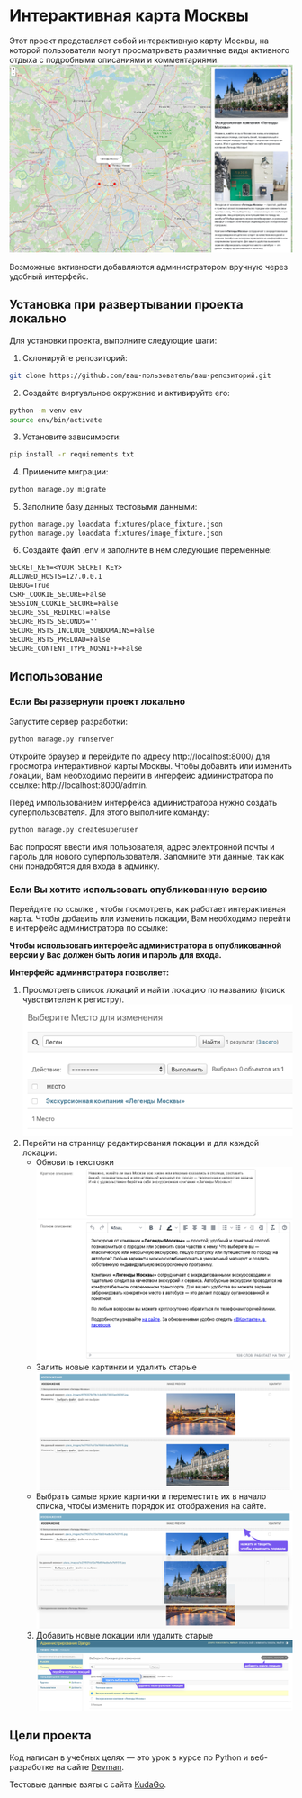 # Интерактивная карта Москвы

Этот проект представляет собой интерактивную карту Москвы, на которой пользователи могут просматривать различные виды
активного отдыха с подробными описаниями и комментариями. 
![img.png](readme_images/img_7.png)

Возможные активности добавляются администратором вручную через удобный интерфейс.

## Установка при развертывании проекта локально

Для установки проекта, выполните следующие шаги:

1. Склонируйте репозиторий:
```bash
git clone https://github.com/ваш-пользователь/ваш-репозиторий.git
```
2. Создайте виртуальное окружение и активируйте его:
```bash
python -m venv env
source env/bin/activate
```
3. Установите зависимости:
```bash
pip install -r requirements.txt
```
4. Примените миграции:
```bash
python manage.py migrate
```
5. Заполните базу данных тестовыми данными:
```
python manage.py loaddata fixtures/place_fixture.json
python manage.py loaddata fixtures/image_fixture.json
```
6. Создайте файл .env и заполните в нем следующие переменные:
```
SECRET_KEY=<YOUR SECRET KEY>
ALLOWED_HOSTS=127.0.0.1
DEBUG=True
CSRF_COOKIE_SECURE=False
SESSION_COOKIE_SECURE=False
SECURE_SSL_REDIRECT=False
SECURE_HSTS_SECONDS=''
SECURE_HSTS_INCLUDE_SUBDOMAINS=False
SECURE_HSTS_PRELOAD=False
SECURE_CONTENT_TYPE_NOSNIFF=False
```

## Использование

### Если Вы развернули проект локально

Запустите сервер разработки:
```bash
python manage.py runserver
```
Откройте браузер и перейдите по адресу http://localhost:8000/ для просмотра интерактивной карты Москвы.
Чтобы добавить или изменить локации, 
Вам необходимо перейти в интерфейс администратора по ссылке: http://localhost:8000/admin.

Перед импользованием интерфейса администратора нужно создать суперпользователя. Для этого выполните команду:
```bash
python manage.py createsuperuser
```
Вас попросят ввести имя пользователя, адрес электронной почты и пароль для нового суперпользователя.
Запомните эти данные, так как они понадобятся для входа в админку.

### Если Вы хотите использовать опубликованную версию

Перейдите по ссылке , чтобы посмотреть, как работает интерактивная карта.
Чтобы добавить или изменить локации, Вам необходимо перейти в интерфейс администратора по ссылке:

**Чтобы использовать интерфейс администратора в опубликованной версии у Вас должен быть логин и пароль для входа.**

**Интерфейс администратора позволяет:**

1. Просмотреть список локаций и найти локацию по названию (поиск чувствителен к регистру).
    ![img_1.png](readme_images/img_1.png)
2. Перейти на страницу редактирования локации и для каждой локации:
   - Обновить текстовки
   ![img_2.png](readme_images/img_2.png)
   - Залить новые картинки и удалить старые
   ![img_3.png](readme_images/img_3.png)
   - Выбрать самые яркие картинки и переместить их в начало списка, чтобы изменить порядок их отображения на сайте.
   ![img_5.png](readme_images/img_5.png)
   3. Добавить новые локации или удалить старые
   ![img6.png](readme_images/img_6.png)


## Цели проекта

Код написан в учебных целях — это урок в курсе по Python и веб-разработке на сайте [Devman](https://dvmn.org).

Тестовые данные взяты с сайта [KudaGo](https://kudago.com).

